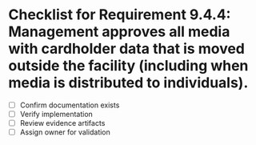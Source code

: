 # Checklist for Requirement 9.4.4: Management approves all media with cardholder data that is moved outside the facility (including when media is distributed to individuals).

- [ ] Confirm documentation exists
- [ ] Verify implementation
- [ ] Review evidence artifacts
- [ ] Assign owner for validation
